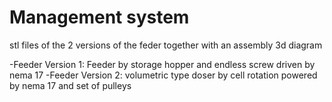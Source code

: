 # Management system
stl files of the 2 versions of the feder together with an assembly 3d diagram

-Feeder Version 1: Feeder by storage hopper and endless screw driven by nema 17
-Feeder Version 2: volumetric type doser by cell rotation powered by nema 17 and set of pulleys

